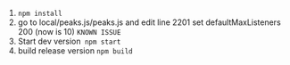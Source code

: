1. `npm install`
2. go to local/peaks.js/peaks.js and edit line 2201 set defaultMaxListeners 200 (now is 10) `KNOWN ISSUE`
3. Start dev version` npm start`
4. build release version `npm build`